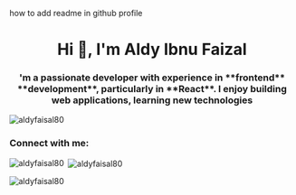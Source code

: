how to add readme in github profile<h1 align="center">Hi 👋, I'm Aldy Ibnu Faizal</h1>
<h3 align="center">'m a passionate developer with experience in **frontend** **development**, particularly in **React**. I enjoy building web applications, learning new technologies</h3>

<p align="left"> <img src="https://komarev.com/ghpvc/?username=aldyfaisal80&label=Profile%20views&color=0e75b6&style=flat" alt="aldyfaisal80" /> </p>

<h3 align="left">Connect with me:</h3>
<p align="left">
</p>

<p><img align="left" src="https://github-readme-stats.vercel.app/api/top-langs?username=aldyfaisal80&show_icons=true&locale=en&layout=compact" alt="aldyfaisal80" /></p>

<p>&nbsp;<img align="center" src="https://github-readme-stats.vercel.app/api?username=aldyfaisal80&show_icons=true&locale=en" alt="aldyfaisal80" /></p>

<p><img align="center" src="https://github-readme-streak-stats.herokuapp.com/?user=aldyfaisal80&" alt="aldyfaisal80" /></p>
